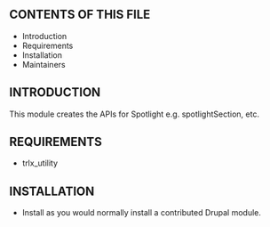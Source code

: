 CONTENTS OF THIS FILE
---------------------
 * Introduction
 * Requirements
 * Installation
 * Maintainers


INTRODUCTION
------------
This module creates the APIs for Spotlight e.g. spotlightSection, etc.


REQUIREMENTS
------------
* trlx_utility


INSTALLATION
------------
 * Install as you would normally install a contributed Drupal module.
